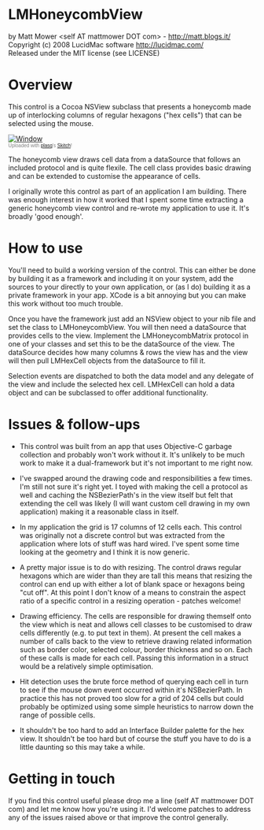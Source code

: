 # LMHoneycombView

by Matt Mower &lt;self AT mattmower DOT com&gt; - http://matt.blogs.it/  
Copyright (c) 2008 LucidMac software  http://lucidmac.com/  
Released under the MIT license (see LICENSE) 

# Overview

This control is a Cocoa NSView subclass that presents a honeycomb made up of interlocking columns of regular hexagons ("hex cells") that can be selected using the mouse.

<div class="thumbnail"><a href="http://skitch.com/mattmower/1kps/window"><img src="http://img.skitch.com/20080801-pmtbgm8twr8i4i4753f3j2mhrd.preview.jpg" alt="Window" /></a><br /><span style="font-family: Lucida Grande, Trebuchet, sans-serif, Helvetica, Arial; font-size: 10px; color: #808080">Uploaded with <a href="http://plasq.com/">plasq</a>'s <a href="http://skitch.com">Skitch</a>!</span></div>

The honeycomb view draws cell data from a dataSource that follows an included protocol and is quite flexile. The cell class provides basic drawing and can be extended to customise the appearance of cells.

I originally wrote this control as part of an application I am building. There was enough interest in how it worked that I spent some time extracting a generic honeycomb view control and re-wrote my application to use it. It's broadly 'good enough'.

# How to use

You'll need to build a working version of the control. This can either be done by building it as a framework and including it on your system, add the sources to your directly to your own application, or (as I do) building it as a private framework in your app. XCode is a bit annoying but you can make this work without too much trouble.

Once you have the framework just add an NSView object to your nib file and set the class to LMHoneycombView. You will then need a dataSource that provides cells to the view. Implement the LMHoneycombMatrix protocol in one of your classes and set this to be the dataSource of the view. The dataSource decides how many columns & rows the view has and the view will then pull LMHexCell objects from the dataSource to fill it.

Selection events are dispatched to both the data model and any delegate of the view and include the selected hex cell. LMHexCell can hold a data object and can be subclassed to offer additional functionality.

# Issues & follow-ups

* This control was built from an app that uses Objective-C garbage collection and probably won't work without it. It's unlikely to be much work to make it a dual-framework but it's not important to me right now.

* I've swapped around the drawing code and responsibilities a few times. I'm still not sure it's right yet. I toyed with making the cell a protocol as well and caching the NSBezierPath's in the view itself but felt that extending the cell was likely (I will want custom cell drawing in my own application) making it a reasonable class in itself.

* In my application the grid is 17 columns of 12 cells each. This control was originally not a discrete control but was extracted from the application where lots of stuff was hard wired. I've spent some time looking at the geometry and I think it is now generic. 

* A pretty major issue is to do with resizing. The control draws regular hexagons which are wider than they are tall this means that resizing the control can end up with either a lot of blank space or hexagons being "cut off". At this point I don't know of a means to constrain the aspect ratio of a specific control in a resizing operation - patches welcome!

* Drawing efficiency. The cells are responsible for drawing themself onto the view which is neat and allows cell classes to be customised to draw cells differently (e.g. to put text in them). At present the cell makes a number of calls back to the view to retrieve drawing related information such as border color, selected colour, border thickness and so on. Each of these calls is made for each cell. Passing this information in a struct would be a relatively simple optimisation.

* Hit detection uses the brute force method of querying each cell in turn to see if the mouse down event occurred within it's NSBezierPath. In practice this has not proved too slow for a grid of 204 cells but could probably be optimized using some simple heuristics to narrow down the range of possible cells.

* It shouldn't be too hard to add an Interface Builder palette for the hex view. It shouldn't be too hard but of course the stuff you have to do is a little daunting so this may take a while.

# Getting in touch

If you find this control useful please drop me a line (self AT mattmower DOT com) and let me know how you're using it. I'd welcome patches to address any of the issues raised above or that improve the control generally.
